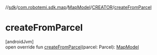 //[sdk](../../../../index.md)/[com.robotemi.sdk.map](../../index.md)/[MapModel](../index.md)/[CREATOR](index.md)/[createFromParcel](create-from-parcel.md)

# createFromParcel

[androidJvm]\
open override fun [createFromParcel](create-from-parcel.md)(parcel: Parcel): [MapModel](../index.md)
